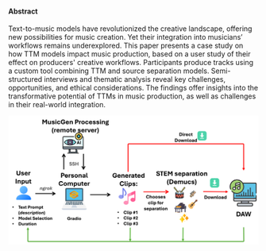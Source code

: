 #### Abstract 
Text-to-music models have revolutionized the creative landscape, offering new possibilities for music creation. Yet their integration into musicians’ workflows remains underexplored. This paper presents a case study on how TTM models impact music production, based on a user study of their effect on producers' creative workflows. Participants produce tracks using a custom tool combining TTM and source separation models. Semi-structured interviews and thematic analysis reveal key challenges, opportunities, and ethical considerations. The findings offer insights into the transformative potential of TTMs in music production, as well as challenges in their real-world integration.


![Prova](images/exp_workflow_bigger.png)
